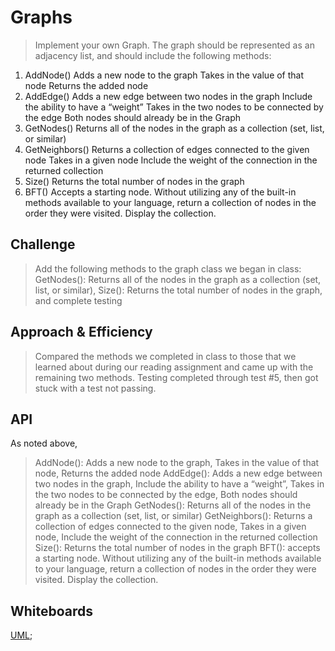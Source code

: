 # Graphs

> Implement your own Graph. The graph should be represented as an adjacency list, and should include the following methods:

1. AddNode()
Adds a new node to the graph
Takes in the value of that node
Returns the added node
2. AddEdge()
Adds a new edge between two nodes in the graph
Include the ability to have a “weight”
Takes in the two nodes to be connected by the edge
Both nodes should already be in the Graph
3. GetNodes()
Returns all of the nodes in the graph as a collection (set, list, or similar)
4. GetNeighbors()
Returns a collection of edges connected to the given node
Takes in a given node
Include the weight of the connection in the returned collection
5. Size()
Returns the total number of nodes in the graph
6. BFT()
Accepts a starting node. Without utilizing any of the built-in methods available to your language, return a collection of nodes in the order they were visited. Display the collection.

## Challenge

> Add the following methods to the graph class we began in class: GetNodes(): Returns all of the nodes in the graph as a collection (set, list, or similar), Size(): Returns the total number of nodes in the graph, and complete testing

## Approach & Efficiency

> Compared the methods we completed in class to those that we learned about during our reading assignment and came up with the remaining two methods. Testing completed through test #5, then got stuck with a test not passing.

## API

As noted above,
> AddNode(): Adds a new node to the graph, Takes in the value of that node, Returns the added node
> AddEdge(): Adds a new edge between two nodes in the graph, Include the ability to have a “weight”, Takes in the two nodes to be connected by the edge, Both nodes should already be in the Graph
> GetNodes(): Returns all of the nodes in the graph as a collection (set, list, or similar)
> GetNeighbors(): Returns a collection of edges connected to the given node, Takes in a given node, Include the weight of the connection in the returned collection
> Size(): Returns the total number of nodes in the graph
> BFT(): accepts a starting node. Without utilizing any of the built-in methods available to your language, return a collection of nodes in the order they were visited. Display the collection.

## Whiteboards

[UML]('../assets/BFT.png');
